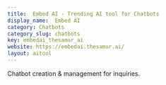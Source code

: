 ```yaml
---
title:  Embed AI - Trending AI tool for Chatbots
display_name:  Embed AI
category: Chatbots
category_slug: chatbots
key: embedai_thesamur_ai
website: https://embedai.thesamur.ai/
layout: aitool
---
```


Chatbot creation & management for inquiries.

